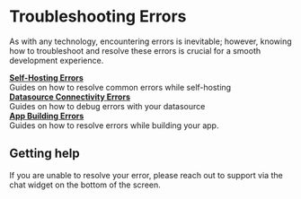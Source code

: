 # Troubleshooting Errors

As with any technology, encountering errors is inevitable; however, knowing how to troubleshoot and resolve these errors is crucial for a smooth development experience.

<div class="containerGridSampleApp">
   <div class="containerColumnSampleApp columnGrid column-one">
    <div class="containerCol">
      </div> 
      <b><a href="/help-and-support/troubleshooting-guide/deployment-errors">Self-Hosting Errors</a></b>
      <div class="containerDescription">
         Guides on how to resolve common errors while self-hosting
      </div>
   </div>

   <div class="containerColumnSampleApp columnGrid column-two">
   <div class="containerCol">
      </div>
      <b><a href="/connect-data/how-to-guides">Datasource Connectivity Errors</a></b>
      <div class="containerDescription">
         Guides on how to debug errors with your datasource
      </div>
   </div>
</div>

<div class="containerGridSampleApp">
   <div class="containerColumnSampleApp columnGrid column-one">
    <div class="containerCol">
      </div> 
      <b><a href="/connect-data/concepts">App Building Errors</a></b>
      <div class="containerDescription"> Guides on how to resolve errors while building your app.
      </div>
   </div>
   <div class="columnGrid column-two" style={{margin: "10px"}}>
   </div>
</div>

## Getting help

If you are unable to resolve your error, please reach out to support via the chat widget on the bottom of the screen.
